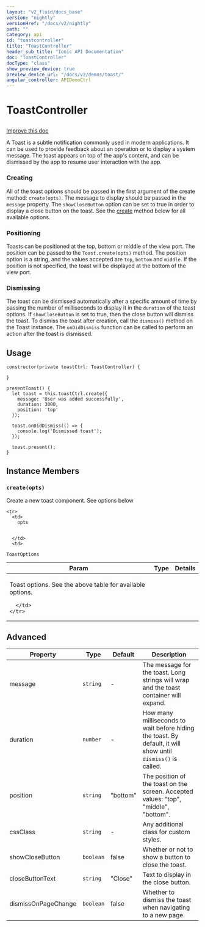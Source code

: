 ```yaml
---
layout: "v2_fluid/docs_base"
version: "nightly"
versionHref: "/docs/v2/nightly"
path: ""
category: api
id: "toastcontroller"
title: "ToastController"
header_sub_title: "Ionic API Documentation"
doc: "ToastController"
docType: "class"
show_preview_device: true
preview_device_url: "/docs/v2/demos/toast/"
angular_controller: APIDemoCtrl 
---
```










<h1 class="api-title">
<a class="anchor" name="toast-controller" href="#toast-controller"></a>

ToastController





</h1>

<a class="improve-v2-docs" href="https://github.com/driftyco/ionic/edit/master/src/components/toast/toast.ts#L75">
Improve this doc
</a>






<p>A Toast is a subtle notification commonly used in modern applications.
It can be used to provide feedback about an operation or to
display a system message. The toast appears on top of the app&#39;s content,
and can be dismissed by the app to resume user interaction with
the app.</p>
<h3 id="creating">Creating</h3>
<p>All of the toast options should be passed in the first argument of
the create method: <code>create(opts)</code>. The message to display should be
passed in the <code>message</code> property. The <code>showCloseButton</code> option can be set to
true in order to display a close button on the toast. See the <a href="#create">create</a>
method below for all available options.</p>
<h3 id="positioning">Positioning</h3>
<p>Toasts can be positioned at the top, bottom or middle of the
view port. The position can be passed to the <code>Toast.create(opts)</code> method.
The position option is a string, and the values accepted are <code>top</code>, <code>bottom</code> and <code>middle</code>.
If the position is not specified, the toast will be displayed at the bottom of the view port.</p>
<h3 id="dismissing">Dismissing</h3>
<p>The toast can be dismissed automatically after a specific amount of time
by passing the number of milliseconds to display it in the <code>duration</code> of
the toast options. If <code>showCloseButton</code> is set to true, then the close button
will dismiss the toast. To dismiss the toast after creation, call the <code>dismiss()</code>
method on the Toast instance. The <code>onDidDismiss</code> function can be called to perform an action after the toast
is dismissed.</p>




<!-- @usage tag -->

<h2><a class="anchor" name="usage" href="#usage"></a>Usage</h2>

<pre><code class="lang-ts">constructor(private toastCtrl: ToastController) {

}

presentToast() {
  let toast = this.toastCtrl.create({
    message: &#39;User was added successfully&#39;,
    duration: 3000,
    position: &#39;top&#39;
  });

  toast.onDidDismiss(() =&gt; {
    console.log(&#39;Dismissed toast&#39;);
  });

  toast.present();
}
</code></pre>




<!-- @property tags -->



<!-- instance methods on the class -->

<h2><a class="anchor" name="instance-members" href="#instance-members"></a>Instance Members</h2>

<div id="create"></div>

<h3>
<a class="anchor" name="create" href="#create"></a>
<code>create(opts)</code>
  

</h3>

Create a new toast component. See options below


<table class="table param-table" style="margin:0;">
  <thead>
    <tr>
      <th>Param</th>
      <th>Type</th>
      <th>Details</th>
    </tr>
  </thead>
  <tbody>
    
    <tr>
      <td>
        opts
        
        
      </td>
      <td>
        
  <code>ToastOptions</code>
      </td>
      <td>
        <p>Toast options. See the above table for available options.</p>

        
      </td>
    </tr>
    
  </tbody>
</table>






<h2><a class="anchor" name="advanced" href="#advanced"></a>Advanced</h2>
<table>
<thead>
<tr>
<th>Property</th>
<th>Type</th>
<th>Default</th>
<th>Description</th>
</tr>
</thead>
<tbody>
<tr>
<td>message</td>
<td><code>string</code></td>
<td>-</td>
<td>The message for the toast. Long strings will wrap and the toast container will expand.</td>
</tr>
<tr>
<td>duration</td>
<td><code>number</code></td>
<td>-</td>
<td>How many milliseconds to wait before hiding the toast. By default, it will show until <code>dismiss()</code> is called.</td>
</tr>
<tr>
<td>position</td>
<td><code>string</code></td>
<td>&quot;bottom&quot;</td>
<td>The position of the toast on the screen. Accepted values: &quot;top&quot;, &quot;middle&quot;, &quot;bottom&quot;.</td>
</tr>
<tr>
<td>cssClass</td>
<td><code>string</code></td>
<td>-</td>
<td>Any additional class for custom styles.</td>
</tr>
<tr>
<td>showCloseButton</td>
<td><code>boolean</code></td>
<td>false</td>
<td>Whether or not to show a button to close the toast.</td>
</tr>
<tr>
<td>closeButtonText</td>
<td><code>string</code></td>
<td>&quot;Close&quot;</td>
<td>Text to display in the close button.</td>
</tr>
<tr>
<td>dismissOnPageChange</td>
<td><code>boolean</code></td>
<td>false</td>
<td>Whether to dismiss the toast when navigating to a new page.</td>
</tr>
</tbody>
</table>





<!-- related link --><!-- end content block -->


<!-- end body block -->

